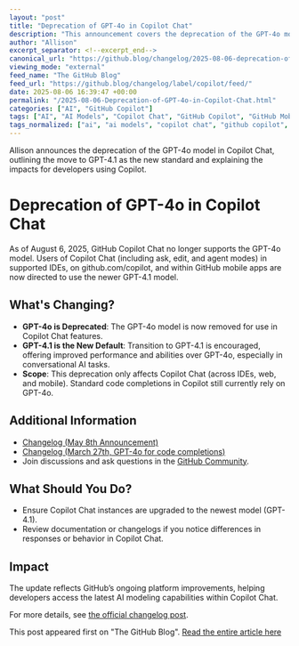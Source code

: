 ```yaml
---
layout: "post"
title: "Deprecation of GPT-4o in Copilot Chat"
description: "This announcement covers the deprecation of the GPT-4o model in GitHub Copilot Chat as of August 6, 2025. It details the transition to GPT-4.1 as the new standard for Copilot Chat, highlights affected services, and directs users to additional resources about the changes in GitHub Copilot functionality."
author: "Allison"
excerpt_separator: <!--excerpt_end-->
canonical_url: "https://github.blog/changelog/2025-08-06-deprecation-of-gpt-4o-in-copilot-chat"
viewing_mode: "external"
feed_name: "The GitHub Blog"
feed_url: "https://github.blog/changelog/label/copilot/feed/"
date: 2025-08-06 16:39:47 +00:00
permalink: "/2025-08-06-Deprecation-of-GPT-4o-in-Copilot-Chat.html"
categories: ["AI", "GitHub Copilot"]
tags: ["AI", "AI Models", "Copilot Chat", "GitHub Copilot", "GitHub Mobile", "GPT 4.1", "GPT 4o", "IDEs", "Machine Learning", "Model Deprecation", "News", "OpenAI", "Software Development"]
tags_normalized: ["ai", "ai models", "copilot chat", "github copilot", "github mobile", "gpt 4dot1", "gpt 4o", "ides", "machine learning", "model deprecation", "news", "openai", "software development"]
---
```


Allison announces the deprecation of the GPT-4o model in Copilot Chat, outlining the move to GPT-4.1 as the new standard and explaining the impacts for developers using Copilot.<!--excerpt_end-->

# Deprecation of GPT-4o in Copilot Chat

As of August 6, 2025, GitHub Copilot Chat no longer supports the GPT-4o model. Users of Copilot Chat (including ask, edit, and agent modes) in supported IDEs, on github.com/copilot, and within GitHub mobile apps are now directed to use the newer GPT-4.1 model.

## What's Changing?

- **GPT-4o is Deprecated**: The GPT-4o model is now removed for use in Copilot Chat features.
- **GPT-4.1 is the New Default**: Transition to GPT-4.1 is encouraged, offering improved performance and abilities over GPT-4o, especially in conversational AI tasks.
- **Scope**: This deprecation only affects Copilot Chat (across IDEs, web, and mobile). Standard code completions in Copilot still currently rely on GPT-4o.

## Additional Information

- [Changelog (May 8th Announcement)](https://github.blog/changelog/2025-05-08-openai-gpt-4-1-is-now-generally-available-in-github-copilot-as-the-new-default-model/)
- [Changelog (March 27th, GPT-4o for code completions)](https://github.blog/changelog/2025-03-27-gpt-4o-copilot-your-new-code-completion-model-is-now-generally-available/)
- Join discussions and ask questions in the [GitHub Community](https://github.com/orgs/community/discussions/categories/copilot-conversations).

## What Should You Do?

- Ensure Copilot Chat instances are upgraded to the newest model (GPT-4.1).
- Review documentation or changelogs if you notice differences in responses or behavior in Copilot Chat.

## Impact

The update reflects GitHub’s ongoing platform improvements, helping developers access the latest AI modeling capabilities within Copilot Chat.

For more details, see [the official changelog post](https://github.blog/changelog/2025-08-06-deprecation-of-gpt-4o-in-copilot-chat).

This post appeared first on "The GitHub Blog". [Read the entire article here](https://github.blog/changelog/2025-08-06-deprecation-of-gpt-4o-in-copilot-chat)
